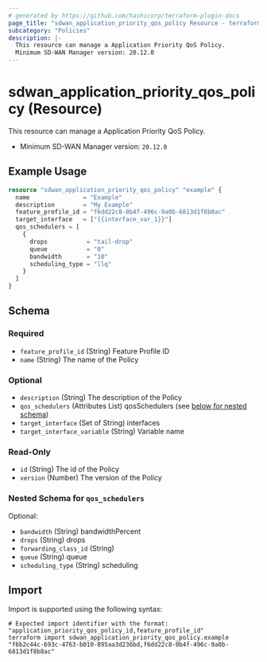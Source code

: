 ```yaml
---
# generated by https://github.com/hashicorp/terraform-plugin-docs
page_title: "sdwan_application_priority_qos_policy Resource - terraform-provider-sdwan"
subcategory: "Policies"
description: |-
  This resource can manage a Application Priority QoS Policy.
  Minimum SD-WAN Manager version: 20.12.0
---
```


# sdwan_application_priority_qos_policy (Resource)

This resource can manage a Application Priority QoS Policy.
  - Minimum SD-WAN Manager version: `20.12.0`

## Example Usage

```terraform
resource "sdwan_application_priority_qos_policy" "example" {
  name               = "Example"
  description        = "My Example"
  feature_profile_id = "f6dd22c8-0b4f-496c-9a0b-6813d1f8b8ac"
  target_interface   = ["{{interface_var_1}}"]
  qos_schedulers = [
    {
      drops           = "tail-drop"
      queue           = "0"
      bandwidth       = "10"
      scheduling_type = "llq"
    }
  ]
}
```

<!-- schema generated by tfplugindocs -->
## Schema

### Required

- `feature_profile_id` (String) Feature Profile ID
- `name` (String) The name of the Policy

### Optional

- `description` (String) The description of the Policy
- `qos_schedulers` (Attributes List) qosSchedulers (see [below for nested schema](#nestedatt--qos_schedulers))
- `target_interface` (Set of String) interfaces
- `target_interface_variable` (String) Variable name

### Read-Only

- `id` (String) The id of the Policy
- `version` (Number) The version of the Policy

<a id="nestedatt--qos_schedulers"></a>
### Nested Schema for `qos_schedulers`

Optional:

- `bandwidth` (String) bandwidthPercent
- `drops` (String) drops
- `forwarding_class_id` (String)
- `queue` (String) queue
- `scheduling_type` (String) scheduling

## Import

Import is supported using the following syntax:

```shell
# Expected import identifier with the format: "application_priority_qos_policy_id,feature_profile_id"
terraform import sdwan_application_priority_qos_policy.example "f6b2c44c-693c-4763-b010-895aa3d236bd,f6dd22c8-0b4f-496c-9a0b-6813d1f8b8ac"
```
